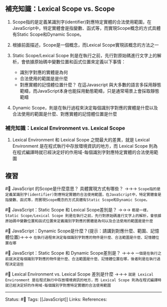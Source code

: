 ## 補充知識：Lexical Scope vs. Scope

1. Scope指的是定義某識別字(identifier)對應特定實體的合法使用範圍，在JavaScript中，特定實體會是指變數、函式等，而實現Scope概念的方式具體有Static Scope和Dynamic Scope。

2. 根據前面描述，Scope是一個概念，而Lexical Scope實現該概念的方法之一

3. Static Scope/Lexical Scope 則是在執行之前，先行對原始碼進行文字上的解析，會依據原始碼中變數位置和函式位置來定義以下事情：
 	-  識別字對應的實體是為何
 	-  合法使用的範圍是是什麼
 	-  對應實體的記憶體位置什麼？
 在這Javascript 與大多數的語言多採用靜態範疇，而JavaScript本身也能採用動態範疇，只是通常場景上會採取靜態範疇

4. Dynamic Scope，則是在執行過程來決定每個識別字對應的實體是什麼以及合法使用的範圍是什麼、對應實體的記憶體位置是什麼

  
 
### 補充知識：Lexical Environment vs. Lexical Scope

1. Lexical Environment 和 Lexical Scope 之間最大的差異，就是 Lexical Environment 是在程式執行中存放環境資訊的地方，而 Lexical Scope 則為在程式編譯時就已經決定好的作用域-每個識別字對應特定實體的合法使用範圍


## 複習
#🧠 JavaScript 的Scope是什麼意思？ 具體實現方式有哪些？ ->->-> `Scope指的是定義某識別字(identifier)對應特定實體的合法使用範圍，在JavaScript中，特定實體會是指變數、函式等，而實現Scope概念的方式具體有Static Scope和Dynamic Scope。`
<!--SR:!2022-09-13,57,250-->


#🧠 JavaScript：Static Scope 和 Lexical Scope差別是？ ->->-> `都是一樣，Static Scope/Lexical Scope 則是在執行之前，先行對原始碼進行文字上的解析，會依據原始碼中變數位置和函式位置來定義識別字對應的實體是為何以及合法使用的範圍是是什麼`
<!--SR:!2022-08-27,45,250-->


#🧠 JavaScript：Dynamic Scope是什麼？(提示：請講到對應什麼、範圍、記憶體位置)->->-> `在執行過程來決定每個識別字對應的物件是什麼、合法範圍是什麼、記憶體位置在哪`
<!--SR:!2022-08-05,31,230-->

#🧠 JavaScript：Static Scope 和 Dynamic Scope差別是？ ->->-> `一個是在執行之前就決定每個識別字對應的物件是什麼、合法範圍是什麼、記憶體位置在哪，後者則是在執行過程決定這些`
<!--SR:!2022-08-03,30,246-->

#🧠 Lexical Environment vs. Lexical Scope 差別是什麼 ->->-> `就是 Lexical Environment 是在程式執行中存放環境資訊的地方，而 Lexical Scope 則為在程式編譯時就已經決定好的作用域-每個識別字對應特定實體的合法使用範圍`
<!--SR:!2022-07-20,19,210-->

---
Status: #🌱 
Tags:
[[JavaScript]]
Links:
References: